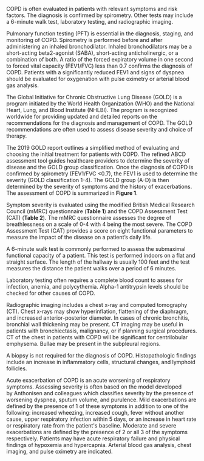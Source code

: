 COPD is often evaluated in patients with relevant symptoms and risk factors. The diagnosis is confirmed by spirometry. Other tests may include a 6-minute walk test, laboratory testing, and radiographic imaging.

Pulmonary function testing (PFT) is essential in the diagnosis, staging, and monitoring of COPD. Spirometry is performed before and after administering an inhaled bronchodilator. Inhaled bronchodilators may be a short-acting beta2-agonist (SABA), short-acting anticholinergic, or a combination of both. A ratio of the forced expiratory volume in one second to forced vital capacity (FEV1/FVC) less than 0.7 confirms the diagnosis of COPD. Patients with a significantly reduced FEV1 and signs of dyspnea should be evaluated for oxygenation with pulse oximetry or arterial blood gas analysis.

The Global Initiative for Chronic Obstructive Lung Disease (GOLD) is a program initiated by the World Health Organization (WHO) and the National Heart, Lung, and Blood Institute (NHLBI). The program is recognized worldwide for providing updated and detailed reports on the recommendations for the diagnosis and management of COPD. The GOLD recommendations are often used to assess disease severity and choice of therapy.

The 2019 GOLD report outlines a simplified method of evaluating and choosing the initial treatment for patients with COPD. The refined ABCD assessment tool guides healthcare providers to determine the severity of disease and the GOLD group classification. Once the diagnosis of COPD is confirmed by spirometry (FEV1/FVC <0.7), the FEV1 is used to determine the severity (GOLD classification 1-4). The GOLD group (A-D) is then determined by the severity of symptoms and the history of exacerbations. The assessment of COPD is summarized in **Figure 1**.

Symptom severity is evaluated using the modified British Medical Research Council (mMRC) questionnaire (**Table 1**) and the COPD Assessment Test (CAT) (**Table 2**). The mMRC questionnaire assesses the degree of breathlessness on a scale of 0-4 with 4 being the most severe. The COPD Assessment Test (CAT) provides a score on eight functional parameters to measure the impact of the disease on a patient’s daily life.

A 6-minute walk test is commonly performed to assess the submaximal functional capacity of a patient. This test is performed indoors on a flat and straight surface. The length of the hallway is usually 100 feet and the test measures the distance the patient walks over a period of 6 minutes.

Laboratory testing often requires a complete blood count to assess for infection, anemia, and polycythemia. Alpha-1 antitrypsin levels should be checked for other causes of COPD.

Radiographic imaging includes a chest x-ray and computed tomography (CT). Chest x-rays may show hyperinflation, flattening of the diaphragm, and increased anterior-posterior diameter. In cases of chronic bronchitis, bronchial wall thickening may be present. CT imaging may be useful in patients with bronchiectasis, malignancy, or if planning surgical procedures. CT of the chest in patients with COPD will be significant for centrilobular emphysema. Bullae may be present in the subpleural regions.

A biopsy is not required for the diagnosis of COPD. Histopathologic findings include an increase in inflammatory cells, structural changes, and lymphoid follicles.

Acute exacerbation of COPD is an acute worsening of respiratory symptoms. Assessing severity is often based on the model developed by Anthonisen and colleagues which classifies severity by the presence of worsening dyspnea, sputum volume, and purulence. Mild exacerbations are defined by the presence of 1 of these symptoms in addition to one of the following: increased wheezing, increased cough, fever without another cause, upper respiratory infection within 5 days, or an increase in heart rate or respiratory rate from the patient's baseline. Moderate and severe exacerbations are defined by the presence of 2 or all 3 of the symptoms respectively. Patients may have acute respiratory failure and physical findings of hypoxemia and hypercapnia. Arterial blood gas analysis, chest imaging, and pulse oximetry are indicated.
